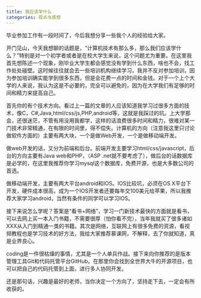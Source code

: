 ```yaml
---
title: 我应该学什么
categories: 观点与感想
---
```


毕业参加工作有一段时间了，今后我想分享一些我个人的经验给大家。

开门见山，今天我想聊的话题是，“计算机技术有那么多，那么我们应该学什么？”特别是对一个初学者或者是在校大学生来说，这个问题尤为重要。在这里我首先想陈述一个现象，刚毕业大学生都会感觉没有学到什么东西，啥也不会，找工作处处碰壁。这时候往往就会去一些培训机构继续学习，我并不反对参加培训，因为参加培训确实能学到很多东西，但是会花费一点的时间和金钱。对于一个上个大学的人来说，我认为这是不必要的，完全可以避免的，因为在大学我们有足够的时间和精力来提高自己。
<!-- more -->
首先你的有个技术方向。看过上一篇的文章的人应该知道我学习过很多方面的技术，像C，C#,Java,html/css/js,PHP,android等，这就是我踩过的坑。上大学那会，还很迷茫，不管有用没用我都学，这样的话浪费很多时间和精力，很难对某一门技术非常精通，在有限的时间里，得不偿失。计算机的方向（注意我这里只讨论做软件方面的）主要有两大块，一个是做Web开发，一个是做移动端开发。

做web开发的话，又分为前端和后台。前端开发主要学习html/css/javascript，后台的方向主要有Java web和PHP，（ASP .net就不要考虑了），做后台的话数据库是必学的，在这里我推荐你学习mysql这个数据库，免费开源，也是大多数公司的首选。

做移动端开发，主要有两大平台android和IOS。IOS比较坑，必须在OS X平台下开发，硬件成本很高，成为一个IOS开发者还要每年交100美元给苹果，所以我推荐大家学习android，当然有条件的同学可以学习IOS。

接下来说怎么学呢？答案是“看书+网络”，学习一门新技术最快的方面就是看书，可以去网上买一本入门书籍，不需要很厚（怕你看不完），当年我就买了很多诸如XXX从入门到精通一类的书籍。其次是网络，互联网上有很多免费的资源，看视频教程也是学习技术的好方法，我给大家推荐慕课网，不解释，去了你就知道，真是业界良心。

coding是一件很枯燥的事情，尤其是一个人单兵作战。接下来向你推荐的是版本管理工具Git和代码托管平台GitHub。在那里你会找到全世界大牛的开源项目，也可以把自己的代码托管到上面，进行多人协同开发。

还是那句话，兴趣是最好的老师，当你决定一个方向了，坚持走下去，一定会有所收获的。
